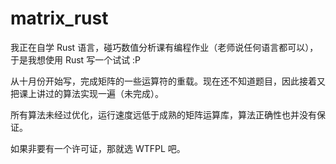 # matrix_rust

我正在自学 Rust 语言，碰巧数值分析课有编程作业（老师说任何语言都可以），于是我想使用 Rust 写一个试试 :P

从十月份开始写，完成矩阵的一些运算符的重载。现在还不知道题目，因此接着又把课上讲过的算法实现一遍（未完成）。

所有算法未经过优化，运行速度远低于成熟的矩阵运算库，算法正确性也并没有保证。

如果非要有一个许可证，那就选 WTFPL 吧。
